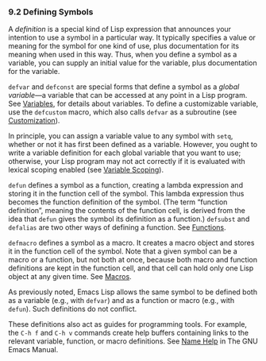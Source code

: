 

### 9.2 Defining Symbols

A *definition* is a special kind of Lisp expression that announces your intention to use a symbol in a particular way. It typically specifies a value or meaning for the symbol for one kind of use, plus documentation for its meaning when used in this way. Thus, when you define a symbol as a variable, you can supply an initial value for the variable, plus documentation for the variable.

`defvar` and `defconst` are special forms that define a symbol as a *global variable*—a variable that can be accessed at any point in a Lisp program. See [Variables](Variables.html), for details about variables. To define a customizable variable, use the `defcustom` macro, which also calls `defvar` as a subroutine (see [Customization](Customization.html)).

In principle, you can assign a variable value to any symbol with `setq`, whether or not it has first been defined as a variable. However, you ought to write a variable definition for each global variable that you want to use; otherwise, your Lisp program may not act correctly if it is evaluated with lexical scoping enabled (see [Variable Scoping](Variable-Scoping.html)).

`defun` defines a symbol as a function, creating a lambda expression and storing it in the function cell of the symbol. This lambda expression thus becomes the function definition of the symbol. (The term “function definition”, meaning the contents of the function cell, is derived from the idea that `defun` gives the symbol its definition as a function.) `defsubst` and `defalias` are two other ways of defining a function. See [Functions](Functions.html).

`defmacro` defines a symbol as a macro. It creates a macro object and stores it in the function cell of the symbol. Note that a given symbol can be a macro or a function, but not both at once, because both macro and function definitions are kept in the function cell, and that cell can hold only one Lisp object at any given time. See [Macros](Macros.html).

As previously noted, Emacs Lisp allows the same symbol to be defined both as a variable (e.g., with `defvar`) and as a function or macro (e.g., with `defun`). Such definitions do not conflict.

These definitions also act as guides for programming tools. For example, the `C-h f` and `C-h v` commands create help buffers containing links to the relevant variable, function, or macro definitions. See [Name Help](https://www.gnu.org/software/emacs/manual/html_node/emacs/Name-Help.html#Name-Help) in The GNU Emacs Manual.
